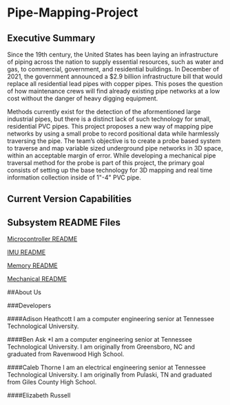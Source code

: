 # Pipe-Mapping-Project

## Executive Summary
Since the 19th century, the United States has been laying an infrastructure of piping across the nation to supply
essential resources, such as water and gas, to commercial, government, and residential buildings. In December of 2021,
the government announced a $2.9 billion infrastructure bill that would replace all residential lead pipes with copper pipes.
This poses the question of how maintenance crews will find already existing pipe networks at a low cost without the danger of heavy digging equipment.

Methods currently exist for the detection of the aformentioned large industrial
pipes, but there is a distinct lack of such technology for small, residential PVC
pipes. This project proposes a new way of mapping pipe networks by using a small probe to record positional data
while harmlessly traversing the pipe. The team’s objective is to create a probe based system to traverse and map variable sized underground pipe networks in 3D space, within an acceptable margin of error. While developing a mechanical pipe traversal method for the probe is part of this project, the primary goal consists of setting up the base technology for 3D mapping and real time information collection inside of 1"-4" PVC pipe.


## Current Version Capabilities














## Subsystem README Files

[Microcontroller README](projectDocumentation/microcontrollerSubsystem/README.md)

[IMU README](projectDocumentation/imuSubsystem/README.md)

[Memory README](projectDocumentation/memorySubsystem/README.md)

[Mechanical README](projectDocumentation/mechanicalSubsystem/README.md)

##About Us

###Developers

####Adison Heathcott
I am a computer engineering senior at Tennessee Technological University.

####Ben Ask
*I am a computer engineering senior at Tennessee Technological University. I am originally from Greensboro, NC and graduated from Ravenwood High School.


####Caleb Thorne
I am an electrical engineering senior at Tennessee Technological University. I am originally from Pulaski, TN and graduated from Giles County High School.

####Elizabeth Russell
